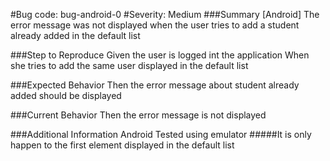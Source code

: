 #Bug code: bug-android-0
#Severity: Medium
###Summary
[Android] The error message was not displayed when the user tries to add a student already added in the default list

###Step to Reproduce
Given the user is logged int the application
When she tries to add the same user displayed in the default list

###Expected Behavior
Then the error message about student already added should be displayed

###Current Behavior
Then the error message is not displayed

###Additional Information
Android
Tested using emulator
#####It is only happen to the first element displayed in the default list